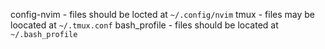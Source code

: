 config-nvim - files should be locted at `~/.config/nvim`
tmux - files may be loocated at `~/.tmux.conf`
bash_profile - files should be located at `~/.bash_profile`
